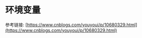 # 环境变量

参考链接: [https://www.cnblogs.com/youyoui/p/10680329.html](https://www.cnblogs.com/youyoui/p/10680329.html)
